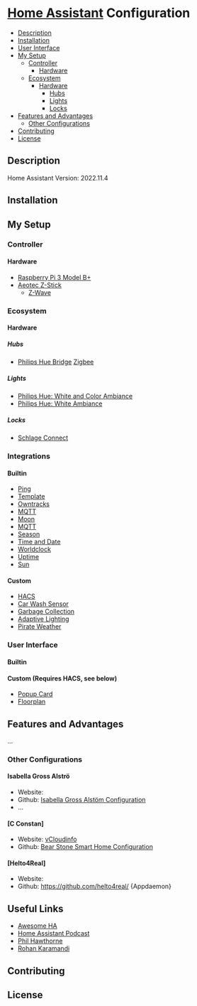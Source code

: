 # [Home Assistant](https://home-assistant.io/) Configuration

- [Description](#description)
- [Installation](#installation)
- [User Interface](#user-interface)
- [My Setup](#my-setup)
  - [Controller](#controller)
    - [Hardware](#hardware)
  - [Ecosystem](#ecosystem)
    - [Hardware](#hardware)
      - [Hubs](#hubs)
      - [Lights](#lights)
      - [Locks](#locks)
- [Features and Advantages](#features-and-advantages)
  - [Other Configurations](#other-configurations)
- [Contributing](#contributing)
- [License](#license)

## Description
Home Assistant Version: 2022.11.4

## Installation

## My Setup
### Controller
#### Hardware
- [Raspberry Pi 3 Model B+](https://www.raspberrypi.org/products/raspberry-pi-3-model-b-plus/)
- [Aeotec Z-Stick](https://aeotec.com/z-wave-usb-stick)
  - [Z-Wave](https://z-wave.com)

### Ecosystem
#### Hardware
##### Hubs
- [Philips Hue Bridge](https://www2.meethue.com/en-us/p/hue-bridge/046677458478)
  [Zigbee](https://www.zigbee.org)
##### Lights
- [Philips Hue: White and Color Ambiance](https://www2.meethue.com/en-us/p/hue-white-and-color-ambiance-single-bulb-e26/046677530211)
- [Philips Hue: White Ambiance](https://www2.meethue.com/en-us/p/hue-white-ambiance-dual-pack-e26/046677530303)
##### Locks
- [Schlage Connect](https://www.schlage.com/en/home/smart-locks/connect.html)

### Integrations
#### Builtin
- [Ping](https://www.home-assistant.io/integrations/ping/)
- [Template](https://www.home-assistant.io/integrations/template/)
- [Owntracks](https://www.home-assistant.io/integrations/owntracks/)
- [MQTT](https://www.home-assistant.io/integrations/mqtt/)
- [Moon](https://www.home-assistant.io/integrations/moon/)
- [MQTT](https://www.home-assistant.io/integrations/sensor.mqtt/)
- [Season](https://www.home-assistant.io/integrations/season/)
- [Time and Date](https://www.home-assistant.io/integrations/time_date/)
- [Worldclock](https://www.home-assistant.io/integrations/worldclock/)
- [Uptime](https://www.home-assistant.io/integrations/uptime/)
- [Sun](https://www.home-assistant.io/integrations/sun/)

#### Custom
- [HACS](https://github.com/)
- [Car Wash Sensor](https://github.com)
- [Garbage Collection](https://github.com)
- [Adaptive Lighting](https://github.com)
- [Pirate Weather](https://home-assistant.io/)

### User Interface
#### Builtin
#### Custom (Requires HACS, see below)
- [Popup Card](https://github.com/thomasloven/lovelace-popup-card)
- [Floorplan](https://github.com/pkozul/ha-floorplan)

## Features and Advantages
...

### Other Configurations
#### Isabella Gross Alströ
- Website:
- Github: [Isabella Gross Alstöm Configuration](https://github.com/isabellaalstrom/HomeAssistantConfiguration)
- ...
#### [C Constan]
- Website: [vCloudinfo](https://www.vcloudinfo.com/?m=1)
- Github: [Bear Stone Smart Home Configuration](https://github.com/CCOSTAN/Home-AssistantConfig)

#### [Helto4Real]
- Website:
- Github: https://github.com/helto4real/ {Appdaemon}

## Useful Links
- [Awesome HA](https://www.awesome-ha.com/)
- [Home Assistant Podcast](https://hasspodcast.io)
- [Phil Hawthorne](https://philhawthorne.com)
- [Rohan Karamandi](https://pages.karamandi.com)

## Contributing

## License

